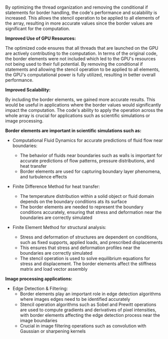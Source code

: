 By optimizing the thread organization and removing the conditional if statements for border handling, the code's performance and scalability is increased. 
This allows the stencil operation to be applied to all elements of the array, resulting in more accurate values since the border values are significant for the computation.

**Improved Use of GPU Resources:**

The optimized code ensures that all threads that are launched on the GPU are actively contributing to the computation. In terms of the original code, the border elements were not included which led to the GPU's resources not being used to their full potential. By removing the conditional if statements and allowing the stencil operation to be applied to all elements, the GPU's computational power is fully utilized, resulting in better overall performance.


**Improved Scalability:**

By including the border elements, we gained more accurate results. This would be useful in applications where the border values would significantly impact the computation. The code's ability to apply the operation across the whole array is crucial for applications such as scientific simulations or image processing.

**Border elements are important in scientific simulations such as:**

- Computational Fluid Dynamics for accurate predictions of fluid flow near boundaries:
  - The behavior of fluids near boundaries such as walls is important for accurate predictions of flow patterns, pressure distributions, and heat transfer
  - Border elements are used for capturing boundary layer phenomena, and turbulence effects


- Finite Difference Method for heat transfer:
  - The temperature distribution within a solid object or fluid domain depends on the boundary conditions ats its surface
  - The border elements are needed to represent the boundary conditions accurately, ensuring that stress and deformation near the boundaries are correctly simulated


- Finite Element Method for structural analysis:
  - Stress and deformation of structures are dependent on conditions, such as fixed supports, applied loads, and prescribed displacements
  - This ensures that stress and deformation profiles near the boundaries are correctly simulated
  - The stencil operation is used to solve equilibrium equations for stress and displacement. The border elements affect the stiffness matrix and load vector assembly


**Image processing applications:**

- Edge Detection & Filtering:
  - Border elements play an important role in edge detection algorithms where images edges need to be identified accurately
  - Stencil operation algorithms such as Sobel and Prewitt operations are used to compute gradients and derivatives of pixel intensities, with border elements affecting the edge detection process near the image boundaries
  - Crucial in image filtering operations such as convolution with Gaussian or sharpening kernels
